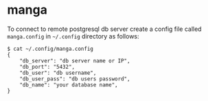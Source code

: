 # manga

To connect to remote postgresql db server create a config file called `manga.config` in `~/.config` directory as follows:

```
$ cat ~/.config/manga.config 
{
	"db_server": "db server name or IP",
	"db_port": "5432",
	"db_user": "db username",
	"db_user_pass": "db users password",
	"db_name": "your database name",
}
```